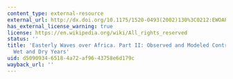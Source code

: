 ```yaml
---
content_type: external-resource
external_url: http://dx.doi.org/10.1175/1520-0493(2002)130%3C0212:EWOAPI%3E2.0.CO;2
has_external_license_warning: true
license: https://en.wikipedia.org/wiki/All_rights_reserved
status: ''
title: 'Easterly Waves over Africa. Part II: Observed and Modeled Contrasts between
  Wet and Dry Years'
uid: d5090934-6518-4a72-af96-43758e6d179c
wayback_url: ''
---
```

